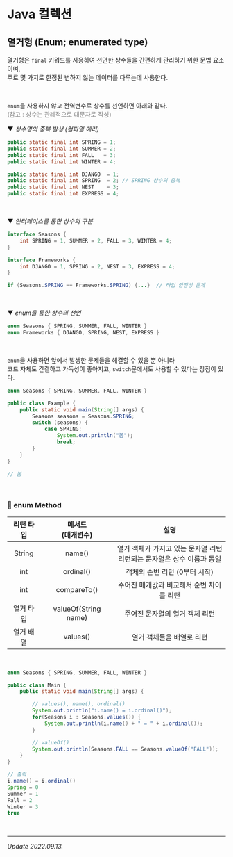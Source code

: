 # Java 컬렉션

## 열거형 (Enum; enumerated type)

열거형은 ```final``` 키워드를 사용하여 선언한 상수들을 간편하게 관리하기 위한 문법 요소이며,  
주로 몇 가지로 한정된 변하지 않는 데이터를 다루는데 사용한다.

<br>

```enum```을 사용하지 않고 전역변수로 상수를 선언하면 아래와 같다.  
<span style = "color : gray"> (참고 : 상수는 관례적으로 대문자로 작성) </span>

▼ _상수명의 중복 발생 (컴파일 에러)_

```java
public static final int SPRING = 1;
public static final int SUMMER = 2;
public static final int FALL   = 3;
public static final int WINTER = 4;

public static final int DJANGO  = 1;
public static final int SPRING  = 2; // SPRING 상수의 중복
public static final int NEST    = 3;
public static final int EXPRESS = 4;
```

<br>

▼ _인터페이스를 통한 상수의 구분_

```java
interface Seasons {
	int SPRING = 1, SUMMER = 2, FALL = 3, WINTER = 4;
}

interface Frameworks {
	int DJANGO = 1, SPRING = 2, NEST = 3, EXPRESS = 4;
}

if (Seasons.SPRING == Frameworks.SPRING) {...}  // 타입 안정성 문제
```

<br>

▼ _enum을 통한 상수의 선언_

```java
enum Seasons { SPRING, SUMMER, FALL, WINTER }
enum Frameworks { DJANGO, SPRING, NEST, EXPRESS }
```

<br>

```enum```을 사용하면 앞에서 발생한 문제들을 해결할 수 있을 뿐 아니라  
코드 자체도 간결하고 가독성이 좋아지고, ```switch```문에서도 사용할 수 있다는 장점이 있다.

```java
enum Seasons { SPRING, SUMMER, FALL, WINTER }

public class Example {
    public static void main(String[] args) {
        Seasons seasons = Seasons.SPRING;
        switch (seasons) {
            case SPRING:
                System.out.println("봄");
                break;
        }
    }
}

// 봄
```

<br>

### 🔸 enum Method

| 리턴 타입 | 메서드<br>(매개변수) | 설명 |
|:---------:|:------------------:|:----:|
|String     | name() | 열거 객체가 가지고 있는 문자열 리턴<br>리턴되는 문자열은 상수 이름과 동일|
|int | ordinal() | 객체의 순번 리턴 (0부터 시작) |
|int | compareTo() | 주어진 매개값과 비교해서 순번 차이를 리턴 |
|열거 타입 | valueOf(String name) | 주어진 문자열의 열거 객체 리턴 |
|열거 배열 | values() | 열거 객체들을 배열로 리턴 |

<br>

```java
enum Seasons { SPRING, SUMMER, FALL, WINTER }

public class Main {
    public static void main(String[] args) {

        // values(), name(), ordinal()
        System.out.println("i.name() = i.ordinal()");
        for(Seasons i : Seasons.values()) {
            System.out.println(i.name() + " = " + i.ordinal());
        }

        // valueOf()
        System.out.println(Seasons.FALL == Seasons.valueOf("FALL"));
    }
}

// 출력
i.name() = i.ordinal()
Spring = 0
Summer = 1
Fall = 2
Winter = 3
true
```

<br>

***

_Update 2022.09.13._
